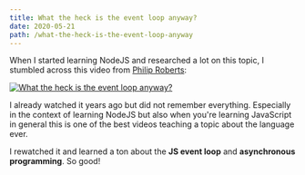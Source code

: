 ```yaml
---
title: What the heck is the event loop anyway?
date: 2020-05-21
path: /what-the-heck-is-the-event-loop-anyway
---
```


When I started learning NodeJS and researched a lot on this topic, I stumbled across this video from [Philip Roberts](https://twitter.com/philip_roberts?lang=en):

[![What the heck is the event loop anyway?](http://img.youtube.com/vi/8aGhZQkoFbQ/0.jpg)](http://www.youtube.com/watch?v=8aGhZQkoFbQ)

I already watched it years ago but did not remember everything. Especially in the context of learning NodeJS but also when you're learning JavaScript in general this is one of the best videos teaching a topic about the language ever.

I rewatched it and learned a ton about the **JS event loop** and **asynchronous programming**. So good!
